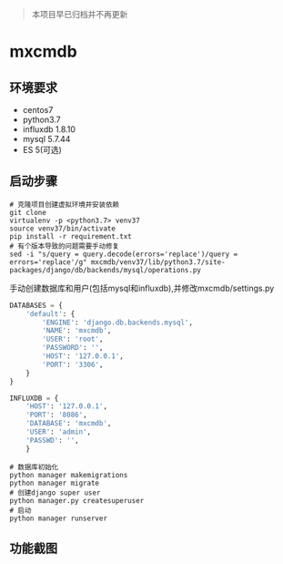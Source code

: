 > 本项目早已归档并不再更新
# mxcmdb
## 环境要求
- centos7
- python3.7
- influxdb 1.8.10
- mysql 5.7.44
- ES 5(可选)
## 启动步骤
```shell
# 克隆项目创建虚拟环境并安装依赖
git clone
virtualenv -p <python3.7> venv37
source venv37/bin/activate
pip install -r requirement.txt
# 有个版本导致的问题需要手动修复
sed -i "s/query = query.decode(errors='replace')/query = errors='replace'/g" mxcmdb/venv37/lib/python3.7/site-packages/django/db/backends/mysql/operations.py
```
手动创建数据库和用户(包括mysql和influxdb),并修改mxcmdb/settings.py
```python
DATABASES = {
    'default': {
        'ENGINE': 'django.db.backends.mysql',
        'NAME': 'mxcmdb',
        'USER': 'root',
        'PASSWORD': '',
        'HOST': '127.0.0.1',
        'PORT': '3306',
    }
}

INFLUXDB = {
    'HOST': '127.0.0.1',
    'PORT': '8086',
    'DATABASE': 'mxcmdb',
    'USER': 'admin',
    'PASSWD': '',
    }
```
```shell
# 数据库初始化
python manager makemigrations
python manager migrate
# 创建django super user
python manager.py createsuperuser
# 启动
python manager runserver
```
## 功能截图
